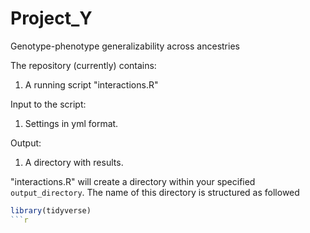 # Project_Y
Genotype-phenotype generalizability across ancestries

The repository (currently) contains:
1. A running script "interactions.R"

Input to the script:
1. Settings in yml format.



Output:
1. A directory with results.

"interactions.R" will create a directory within your specified `output_directory`. 
The name of this directory is structured as followed
```r
library(tidyverse)
```r